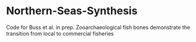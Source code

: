 # Northern-Seas-Synthesis
Code for Buss et al. in prep. Zooarchaeological fish bones demonstrate the transition from local to commercial fisheries
